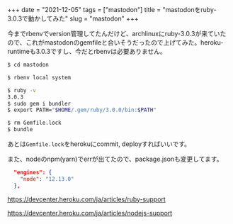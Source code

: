 +++
date = "2021-12-05"
tags = ["mastodon"]
title = "mastodonをruby-3.0.3で動かしてみた"
slug = "mastodon"
+++

今までrbenvでversion管理してたんだけど、archlinuxにruby-3.0.3が来ていたので、これがmastodonのgemfileと合いそうだったので上げてみた。heroku-runtimeも3.0.3ですし、今だとrbenvは必要ありません。

```sh
$ cd mastodon

$ rbenv local system

$ ruby -v
3.0.3
$ sudo gem i bundler
$ export PATH="$HOME/.gem/ruby/3.0.0/bin:$PATH"

$ rm Gemfile.lock
$ bundle
```

あとは`Gemfile.lock`をherokuにcommit, deployすればいいです。


また、nodeのnpm(yarn)でerrが出てたので、package.jsonも変更してます。

```json:package.json
  "engines": {
    "node": "12.13.0"
  },
```

https://devcenter.heroku.com/ja/articles/ruby-support

https://devcenter.heroku.com/ja/articles/nodejs-support



